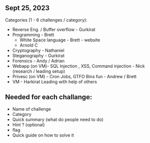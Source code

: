 ## Sept 25, 2023

Categories (1 - 6 challenges / category):
- Reverse Eng. / Buffer overflow - Gurkirat
- Programming - Brett
	- White Space language - Brett - website
	- Arnold C
- Cryptography - Nathaniel
- Steganography - Gurkirat
- Forensics - Andy / Adrian
- Webapp (on VM)- SQL Injection , XSS, Command injection - Nick (research / leading setup)
- Privesc (on VM) - Cron Jobs, GTFO Bins fun - Andrew / Brett
- VM - Harkirat Leading with help of others

## Needed for each challange:
- Name of challenge
- Category
- Quick summary (what do people need to do)
- Hint ? (optional)
- flag
- Quick guide on how to solve it
